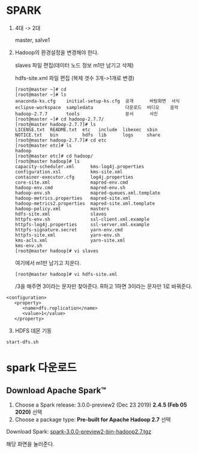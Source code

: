 # SPARK

1. 4대 -> 2대

   master, salve1

2. Hadoop의 환경설정을 변경해야 한다.

   slaves 파일 편집(데이터 노드 정보 m1만 남기고 삭제)

   hdfs-site.xml 파일 편집 (복제 갯수 3개->1개로 변경)

   ```linux
   [root@master ~]# cd
   [root@master ~]# ls
   anaconda-ks.cfg    initial-setup-ks.cfg  공개      바탕화면  서식
   eclipse-workspace  sampledata            다운로드  비디오    음악
   hadoop-2.7.7       tools                 문서      사진
   [root@master ~]# cd hadoop-2.7.7/
   [root@master hadoop-2.7.7]# ls
   LICENSE.txt  README.txt  etc   include  libexec  sbin
   NOTICE.txt   bin         hdfs  lib      logs     share
   [root@master hadoop-2.7.7]# cd etc
   [root@master etc]# ls
   hadoop
   [root@master etc]# cd hadoop/
   [root@master hadoop]# ls
   capacity-scheduler.xml      kms-log4j.properties
   configuration.xsl           kms-site.xml
   container-executor.cfg      log4j.properties
   core-site.xml               mapred-env.cmd
   hadoop-env.cmd              mapred-env.sh
   hadoop-env.sh               mapred-queues.xml.template
   hadoop-metrics.properties   mapred-site.xml
   hadoop-metrics2.properties  mapred-site.xml.template
   hadoop-policy.xml           masters
   hdfs-site.xml               slaves
   httpfs-env.sh               ssl-client.xml.example
   httpfs-log4j.properties     ssl-server.xml.example
   httpfs-signature.secret     yarn-env.cmd
   httpfs-site.xml             yarn-env.sh
   kms-acls.xml                yarn-site.xml
   kms-env.sh
   [root@master hadoop]# vi slaves
   
   ```

   여기에서 m1만 남기고 지운다.

   ```
   [root@master hadoop]# vi hdfs-site.xml 
   ```

   /3을 해주면 3이라는 문자만 찾아준다. R하고 1하면 3이라는 문자만 1로 바꿔준다.

```
<configuration>
   <property>
      <name>dfs.replication</name>
      <value>1</value>
   </property>

```



3. HDFS 데몬 기동

```
start-dfs.sh
```



# spark 다운로드

## Download Apache Spark™

1. Choose a Spark release: 3.0.0-preview2 (Dec 23 2019) **2.4.5 (Feb 05 2020)** 선택
2. Choose a package type: **Pre-built for Apache Hadoop 2.7** 선택

Download Spark: [spark-3.0.0-preview2-bin-hadoop2.7.tgz](https://www.apache.org/dyn/closer.lua/spark/spark-3.0.0-preview2/spark-3.0.0-preview2-bin-hadoop2.7.tgz)

해당 화면을 눌러준다.
